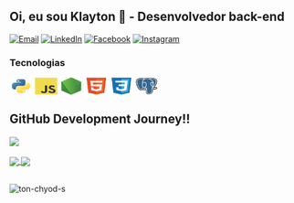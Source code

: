 ## Oi, eu sou Klayton 👋 - Desenvolvedor back-end

[![Email](https://img.shields.io/badge/Email-000?style=flat&logo=gmail)](mailto:hix_x@hotmail.com)
[![LinkedIn](https://img.shields.io/badge/LinkedIn-000?style=dark&logo=linkedin&logoColor=0E76A8)](https://www.linkedin.com/in/ton-chyod-s/)
[![Facebook](https://img.shields.io/badge/Facebook-000?style=dark&logo=facebook)](https://www.facebook.com/ArqKdias/)
[![Instagram](https://img.shields.io/badge/Instagram-000?style=dark&logo=instagram)](https://www.instagram.com/ton_chyod_s/)
<!-- [![WhatsApp](https://img.shields.io/badge/WhatsApp-25D366?style=dark&logo=whatsapp&logoColor=white)](https://api.whatsapp.com/send?phone=SEUNUMERO) -->

### Tecnologias

<div style="display: inline_block">
  <img align="center" alt="Python" height="30" width="40" src="https://raw.githubusercontent.com/devicons/devicon/master/icons/python/python-original.svg">
  <img align="center" alt="javascript" height="30"  width="40" src="https://raw.githubusercontent.com/devicons/devicon/master/icons/javascript/javascript-original.svg">
  <img align="center" alt="nodejs" height="30"  width="40" src="https://raw.githubusercontent.com/devicons/devicon/master/icons/nodejs/nodejs-original.svg">
  <img align="center" alt="HTML" height="30" width="40" src="https://raw.githubusercontent.com/devicons/devicon/master/icons/html5/html5-original.svg">
  <img align="center" alt="CSS" height="30"  width="40" src="https://raw.githubusercontent.com/devicons/devicon/master/icons/css3/css3-original.svg">
  <img align="center" alt="postgresql" height="30"  width="40" src="https://raw.githubusercontent.com/devicons/devicon/master/icons/postgresql/postgresql-original.svg">
</div>

## GitHub Development Journey!! 
<div style="display: inline_block">
  <a href="https://github.com/Ton-Chyod-s/convoychat"> 
    <img height=170 align="center" src="https://github-readme-stats.vercel.app/api?username=Ton-Chyod-s&show_icons=true&theme=dark"/>
  </a>


</div>

<br>

<div style="display: inline_block">
  <a href="https://git.io/streak-stats"> 
    <img height=160 align="center" src="https://streak-stats.demolab.com/?user=Ton-Chyod-s&theme=bear&theme=dark"/>
  </a>
  <a href="https://github.com/Ton-Chyod-s/convoychat">
    <img height=160 align="center" src="https://github-readme-stats.vercel.app/api/top-langs?username=Ton-Chyod-s&layout=compact&langs_count=8&card_width=320&theme=dark" />
  </a>
  
</div>
<br>
<div style="display: flex; justify-content: space-between; align-items: center;">
  <div>
    <p align="left"> 
      <img src="https://komarev.com/ghpvc/?username=ton-chyod-s&label=Profile%20views&color=0e75b6&style=flat" alt="ton-chyod-s" height="20" />
    </p>
  </div>
  
</div>



<!-- [![Harlok's WakaTime stats](https://github-readme-stats.vercel.app/api/wakatime?username=Ton-chyod-s)](https://github.com/anuraghazra/github-readme-stats) 

<details>
    <summary>Outras tecnologias </summary>
    <br/>
    <div style="display: inline_block">
        <img align="center" alt="javascript" height="30"  width="40" src="https://raw.githubusercontent.com/devicons/devicon/master/icons/javascript/javascript-original.svg">
    </div>
</details>

-->
